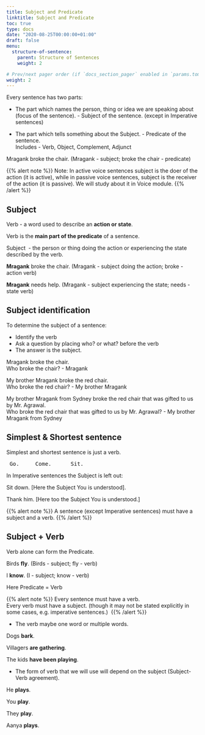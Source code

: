 ```yaml
---
title: Subject and Predicate
linktitle: Subject and Predicate
toc: true
type: docs
date: "2020-08-25T00:00:00+01:00"
draft: false
menu:
  structure-of-sentence:
    parent: Structure of Sentences
    weight: 2

# Prev/next pager order (if `docs_section_pager` enabled in `params.toml`)
weight: 2
---
```


Every sentence has two parts:

* The part which names the person, thing or idea we are speaking about (focus of the sentence). - Subject of the sentence. (except in Imperative sentences) 

* The part which tells something about the Subject. - Predicate of the sentence. <br>
Includes - Verb,  Object,  Complement,  Adjunct

Mragank broke the chair. (Mragank - subject; broke the chair - predicate)

{{% alert note %}}
Note: In active voice sentences subject is the doer of the action (it is active), while in passive voice sentences, subject is the receiver of the action (it is passive). We will study about it in Voice module.
{{% /alert %}}

## Subject

Verb  -  a  word  used  to  describe  an  <strong>action or  state</strong>.

Verb is the  <strong>main  part  of  the  predicate</strong>  of  a  sentence.  

Subject  -  the  person  or  thing  doing  the  action  or  experiencing the state  described  by  the  verb.

<b>Mragank</b> broke the chair. (Mragank - subject doing the action; broke - action verb)

<b>Mragank</b> needs help. (Mragank - subject experiencing the state; needs - state verb)

## Subject identification

To determine the subject of a sentence:

* Identify the verb 
* Ask a question by placing who? or what? before the verb
* The answer is the subject.

Mragank broke the chair. <br>
Who broke the chair? - Mragank

My brother Mragank broke the red chair. <br>
Who broke the red chair? - My brother Mragank

My brother Mragank from Sydney broke the red chair that was gifted to us by Mr. Agrawal. <br>
Who broke the red chair that was gifted to us by Mr. Agrawal? - My brother Mragank from Sydney

## Simplest  &  Shortest  sentence

Simplest and shortest  sentence is just a verb.

<pre> Go.     Come.      Sit. </pre>

In  Imperative  sentences  the  Subject  is  left  out:

Sit  down.  [Here  the  Subject  You  is  understood].  

Thank  him.  [Here  too  the  Subject  You  is  understood.] 

{{% alert note %}}
A  sentence  (except  Imperative  sentences)  must  have  a  subject  and  a  verb.
{{% /alert %}}

## Subject  +  Verb

Verb alone can form the Predicate. 

Birds  <b>fly</b>. (Birds - subject; fly - verb)

I <b>know</b>. (I - subject; know - verb)

Here  Predicate  =  Verb

{{% alert note %}}
Every sentence must have a verb. <br>
Every verb must have a subject. 
(though it may not be stated explicitly in some cases, e.g. imperative sentences.) 
{{% /alert %}}

* The verb maybe one word or multiple words.

Dogs <b>bark</b>.  

Villagers <b>are gathering</b>. 

The kids <b>have been playing</b>. 

* The  form of  verb  that  we  will  use  will  depend  on  the  subject (Subject-Verb agreement). 

He <b>plays</b>.

You  <b>play</b>.

They  <b>play</b>.

Aanya  <b>plays</b>.

